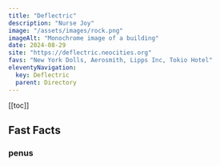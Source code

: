 ```yaml
---
title: "Deflectric"
description: "Nurse Joy"
image: "/assets/images/rock.png"
imageAlt: "Monochrome image of a building"
date: 2024-08-29
site: "https://deflectric.neocities.org"
favs: "New York Dolls, Aerosmith, Lipps Inc, Tokio Hotel"
eleventyNavigation:
  key: Deflectric
  parent: Directory
---
```


[[toc]]

## Fast Facts
### penus